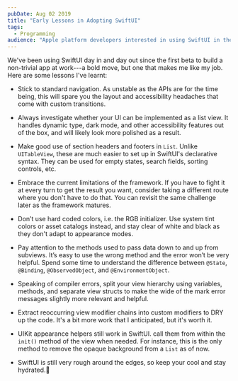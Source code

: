 ```yaml
---
pubDate: Aug 02 2019
title: "Early Lessons in Adopting SwiftUI"
tags:
  - Programming
audience: "Apple platform developers interested in using SwiftUI in their projects"
---
```


We've been using SwiftUI day in and day out since the first beta to build a
non-trivial app at work---a bold move, but one that makes me like my job. Here
are some lessons I've learnt:

* Stick to standard navigation. As unstable as the APIs are for the time being,
  this will spare you the layout and accessibility headaches that come with
  custom transitions.

* Always investigate whether your UI can be implemented as a list view. It
  handles dynamic type, dark mode, and other accessibility features out of the
  box, and will likely look more polished as a result.

* Make good use of section headers and footers in `List`. Unlike `UITableView`,
  these are much easier to set up in SwiftUI's declarative syntax. They can be
  used for empty states, search fields, sorting controls, etc.

* Embrace the current limitations of the framework. If you have to fight it at
  every turn to get the result you want, consider taking a different route where
  you don't have to do that. You can revisit the same challenge later as the
  framework matures.

* Don’t use hard coded colors, i.e. the RGB initializer. Use system tint colors
  or asset catalogs instead, and stay clear of white and black as they don't
  adapt to appearance modes.

* Pay attention to the methods used to pass data down to and up from subviews.
  It’s easy to use the wrong method and the error won’t be very helpful. Spend
  some time to understand the difference between `@State`, `@Binding`,
  `@ObservedObject`, and `@EnvironmentObject`.

* Speaking of compiler errors, split your view hierarchy using variables,
  methods, and separate view structs to make the wide of the mark error messages
  slightly more relevant and helpful.

* Extract reoccurring view modifier chains into custom modifiers to DRY up the
  code. It's a bit more work that I anticipated, but it's worth it.

* UIKit appearance helpers still work in SwiftUI. call them from within the
  `init()` method of the view when needed. For instance, this is the only method
  to remove the opaque background from a `List` as of now.

* SwiftUI is still very rough around the edges, so keep your cool and stay
  hydrated.🥤
